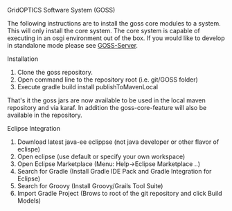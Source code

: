GridOPTICS Software System (GOSS)

The following instructions are to install the goss core modules to a system.  This will only install 
the core system.  The core system is capable of executing in an osgi environment out of the box.  If
you would like to develop in standalone mode please see [GOSS-Server](https://github.com/GridOPTICS/GOSS-Server).

Installation
  1. Clone the goss repository.
  2. Open command line to the repository root (i.e. git/GOSS folder)
  3. Execute gradle build install publishToMavenLocal

That's it the goss jars are now available to be used in the local maven repository and 
via karaf.  In addition the goss-core-feature will also be available in the repository.

Eclipse Integration
  1. Download latest java-ee eclippse (not java developer or other flavor of eclispe)
  2. Open eclipse (use default or specify your own workspace)
  3. Open Eclipse Marketplace (Menu: Help->Eclipse Marketplace ..)
  4. Search for Gradle (Install Gradle IDE Pack and Gradle Integration for Eclipse)
  5. Search for Groovy (Install Groovy/Grails Tool Suite)
  6. Import Gradle Project (Brows to root of the git repository and click Build Models)

